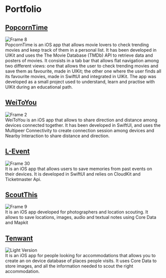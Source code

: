 # Portfolio

## [PopcornTime](https://github.com/giuglianoanton/PopcornTime)
![Frame 8](https://github.com/giuglianoanton/portfolio/assets/113599844/f5a1cb5a-2fc1-418e-96d7-2d4abef6f3c9)
<br>
PopcornTime is an iOS app that allows movie lovers to check trending movies and keep track of them in a personal list.
It has been developed in UIKit and uses the The Movie Database (TMDb) API to retrieve data and posters of movies. 
It consists in a tab bar that allows flat navigation among two different views: one that allows the user to check trending movies and save them as favourite, made in UIKit; the other one where the user finds all its favourite movies, made in SwiftUI and integrated in UIKit.
The app was developed as a small project used to understand, learn and practise with UIKit during an educational path.

##  [WeiToYou](https://github.com/giuglianoanton/WeiToYou)
![Frame 2](https://github.com/giuglianoanton/portfolio/assets/113599844/239753b6-7938-4b6d-80bf-dc6e5d494b04)
<br>
WeiToYou is an iOS app that allows to share direction and distance among devices connected together.
It has been developed in SwiftUI, and uses the Multipeer Connectivity to create connection session among devices and Nearby Interaction to share distance and direction.

## [L-Event](https://github.com/giuglianoanton/Chimera.git)
![Frame 30](https://github.com/giuglianoanton/portfolio/assets/113599844/783c9a98-fa52-4853-af00-9ed4c16048d6)
<br>
It is an iOS app that allows users to save memories from past events on their devices.
It is developed in SwiftUI and relies on CloudKit and Ticketmaster Api.

## [ScoutThis](https://github.com/giuglianoanton/scouting-app)
![Frame 9](https://github.com/giuglianoanton/portfolio/assets/113599844/8252f19b-e2f4-49e9-af95-633871228317)
<br>
It is an iOS app developed for photographers and location scouting.
It allows to save locations, images, audio and textual notes using Core Data and Mapkit

## [Tenwant](https://github.com/giuglianoanton/Tenwant)
![Light Version](https://github.com/giuglianoanton/portfolio/assets/113599844/6670ebc3-aaa2-440f-b6a7-3cc684451622)
<br>
It is an iOS app for people looking for accommodations that allows you to create an on device database of places people visits.
It uses Core Data to store images, and all the information needed to scout the right accommodation.
